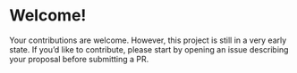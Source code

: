 # Welcome!

Your contributions are welcome. However, this project is still in a very early state. If you’d like to contribute, please start by opening an issue describing your proposal before submitting a PR.